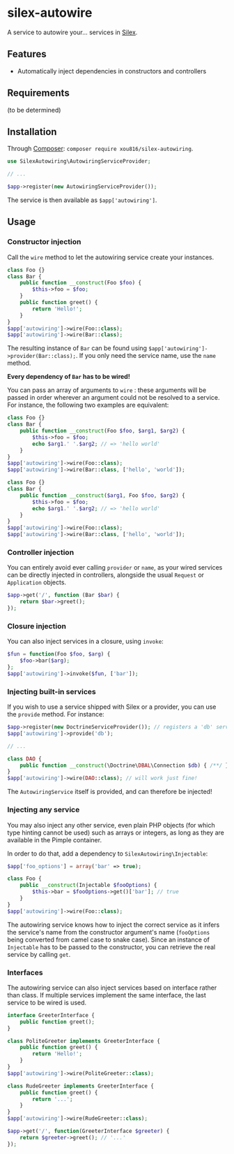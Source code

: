 # silex-autowire

A service to autowire your... services in [Silex](https://silex.sensiolabs.org/).

Features
-------

* Automatically inject dependencies in constructors and controllers

Requirements
------------

(to be determined)

Installation
------------

Through [Composer](https://packagist.org/packages/xou816/silex-autowiring): `composer require xou816/silex-autowiring`.

```php
use SilexAutowiring\AutowiringServiceProvider;

// ...

$app->register(new AutowiringServiceProvider());
```

The service is then available as ```$app['autowiring']```.

Usage
------

### Constructor injection

Call the `wire` method to let the autowiring service create your instances.

```php
class Foo {}
class Bar {
    public function __construct(Foo $foo) {
        $this->foo = $foo;
    }
    public function greet() {
        return 'Hello!';
    }
}
$app['autowiring']->wire(Foo::class);
$app['autowiring']->wire(Bar::class);
```

The resulting instance of `Bar` can be found using `$app['autowiring']->provider(Bar::class);`. If you only need the service name, use the `name` method.

**Every dependency of `Bar` has to be wired!**

You can pass an array of arguments to `wire` : these arguments will be passed in order wherever an argument could not be resolved to a service. For instance, the following two examples are equivalent:

```php
class Foo {}
class Bar {
    public function __construct(Foo $foo, $arg1, $arg2) {
        $this->foo = $foo;
        echo $arg1.' '.$arg2; // => 'hello world'
    }
}
$app['autowiring']->wire(Foo::class);
$app['autowiring']->wire(Bar::class, ['hello', 'world']);
```

```php
class Foo {}
class Bar {
    public function __construct($arg1, Foo $foo, $arg2) {
        $this->foo = $foo;
        echo $arg1.' '.$arg2; // => 'hello world'
    }
}
$app['autowiring']->wire(Foo::class);
$app['autowiring']->wire(Bar::class, ['hello', 'world']);
```

### Controller injection

You can entirely avoid ever calling `provider` or `name`, as your wired services can be directly injected in controllers, alongside the usual `Request` or `Application` objects.

```php
$app->get('/', function (Bar $bar) {
    return $bar->greet();
});
```

### Closure injection

You can also inject services in a closure, using `invoke`:

```php
$fun = function(Foo $foo, $arg) {
    $foo->bar($arg);
};
$app['autowiring']->invoke($fun, ['bar']);
```

### Injecting built-in services

If you wish to use a service shipped with Silex or a provider, you can use the `provide` method. For instance:

```php
$app->register(new DoctrineServiceProvider()); // registers a 'db' service
$app['autowiring']->provide('db');

// ...

class DAO {
    public function __construct(\Doctrine\DBAL\Connection $db) { /**/ }
}
$app['autowiring']->wire(DAO::class); // will work just fine!
```

The `AutowiringService` itself is provided, and can therefore be injected!

### Injecting any service

You may also inject any other service, even plain PHP objects (for which type hinting cannot be used) such as arrays or integers, as long as they are available in the Pimple container.

In order to do that, add a dependency to `SilexAutowiring\Injectable`:

```php
$app['foo_options'] = array('bar' => true);

class Foo {
    public __construct(Injectable $fooOptions) {
        $this->bar = $fooOptions->get()['bar']; // true
    }
}
$app['autowiring']->wire(Foo::class);
```
The autowiring service knows how to inject the correct service as it infers the service's name from the constructor argument's name (`fooOptions` being converted from camel case to snake case).
Since an instance of `Injectable` has to be passed to the constructor, you can retrieve the real service by calling `get`.

### Interfaces

The autowiring service can also inject services based on interface rather than class. If multiple services implement the same interface, the last service to be wired is used.

```php
interface GreeterInterface {
    public function greet();
}

class PoliteGreeter implements GreeterInterface {
    public function greet() {
        return 'Hello!';
    }
}
$app['autowiring']->wire(PoliteGreeter::class);

class RudeGreeter implements GreeterInterface {
    public function greet() {
        return '...';
    }
}
$app['autowiring']->wire(RudeGreeter::class);

$app->get('/', function(GreeterInterface $greeter) {
    return $greeter->greet(); // '...'
});
```